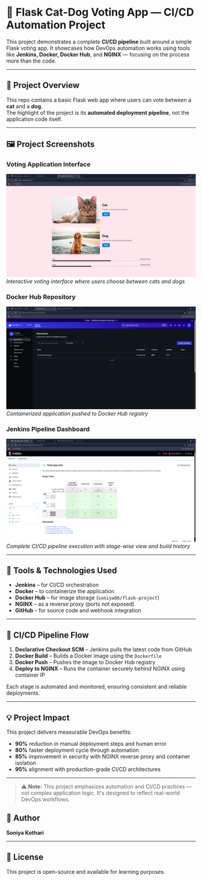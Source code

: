 # 🐾 Flask Cat-Dog Voting App — CI/CD Automation Project

This project demonstrates a complete **CI/CD pipeline** built around a simple Flask voting app. It showcases how DevOps automation works using tools like **Jenkins, Docker, Docker Hub**, and **NGINX** — focusing on the process more than the code.

---

## 📌 Project Overview

This repo contains a basic Flask web app where users can vote between a **cat** and a **dog**.  
The highlight of the project is its **automated deployment pipeline**, not the application code itself.

---

## 🖼️ Project Screenshots

### Voting Application Interface
![Voting App](assets/f1.png)
*Interactive voting interface where users choose between cats and dogs*

### Docker Hub Repository
![Docker Hub](assets/f2.png)
*Containerized application pushed to Docker Hub registry*

### Jenkins Pipeline Dashboard
![Jenkins Pipeline](assets/f3.png)
*Complete CI/CD pipeline execution with stage-wise view and build history*

---

## 🔧 Tools & Technologies Used

- **Jenkins** – for CI/CD orchestration  
- **Docker** – to containerize the application  
- **Docker Hub** – for image storage (`soniya06/flask-project`)  
- **NGINX** – as a reverse proxy (ports not exposed)  
- **GitHub** – for source code and webhook integration  

---

## 🔄 CI/CD Pipeline Flow

1. **Declarative Checkout SCM** – Jenkins pulls the latest code from GitHub  
2. **Docker Build** – Builds a Docker image using the `Dockerfile`  
3. **Docker Push** – Pushes the image to Docker Hub registry  
4. **Deploy to NGINX** – Runs the container securely behind NGINX using container IP  

Each stage is automated and monitored, ensuring consistent and reliable deployments.

---

## 💡 Project Impact

This project delivers measurable DevOps benefits:

- **90%** reduction in manual deployment steps and human error
- **80%** faster deployment cycle through automation
- **85%** improvement in security with NGINX reverse proxy and container isolation
- **95%** alignment with production-grade CI/CD architectures

---

> ⚠️ **Note:** This project emphasizes automation and CI/CD practices — not complex application logic. It's designed to reflect real-world DevOps workflows.

## 👤 Author

**Soniya Kothari**  

---

## 📝 License

This project is open-source and available for learning purposes.
